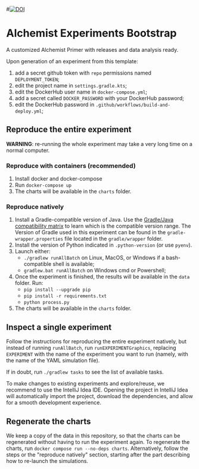 #[![DOI](https://zenodo.org/badge/DOI/10.5281/zenodo.11581945.svg)](https://doi.org/10.5281/zenodo.11581945)


# Alchemist Experiments Bootstrap

A customized Alchemist Primer with releases and data analysis ready.

Upon generation of an experiment from this template:
1. add a secret github token with `repo` permissions named `DEPLOYMENT_TOKEN`;
2. edit the project name in `settings.gradle.kts`;
3. edit the DockerHub user name in `docker-compose.yml`;
4. add a secret called `DOCKER_PASSWORD` with your DockerHub password;
5. edit the DockerHub password in `.github/workflows/build-and-deploy.yml`;

## Reproduce the entire experiment

**WARNING**: re-running the whole experiment may take a very long time on a normal computer.

### Reproduce with containers (recommended)

1. Install docker and docker-compose
2. Run `docker-compose up`
3. The charts will be available in the `charts` folder.

### Reproduce natively

1. Install a Gradle-compatible version of Java.
  Use the [Gradle/Java compatibility matrix](https://docs.gradle.org/current/userguide/compatibility.html)
  to learn which is the compatible version range.
  The Version of Gradle used in this experiment can be found in the `gradle-wrapper.properties` file
  located in the `gradle/wrapper` folder.
2. Install the version of Python indicated in `.python-version` (or use `pyenv`).
3. Launch either:
    - `./gradlew runAllBatch` on Linux, MacOS, or Windows if a bash-compatible shell is available;
    - `gradlew.bat runAllBatch` on Windows cmd or Powershell;
4. Once the experiment is finished, the results will be available in the `data` folder. Run:
    - `pip install --upgrade pip`
    - `pip install -r requirements.txt`
    - `python process.py`
5. The charts will be available in the `charts` folder.

## Inspect a single experiment

Follow the instructions for reproducing the entire experiment natively, but instead of running `runAllBatch`,
run `runEXPERIMENTGraphics`, replacing `EXPERIMENT` with the name of the experiment you want to run
(namely, with the name of the YAML simulation file).

If in doubt, run `./gradlew tasks` to see the list of available tasks.

To make changes to existing experiments and explore/reuse,
we recommend to use the IntelliJ Idea IDE.
Opening the project in IntelliJ Idea will automatically import the project, download the dependencies,
and allow for a smooth development experience.

## Regenerate the charts

We keep a copy of the data in this repository,
so that the charts can be regenerated without having to run the experiment again.
To regenerate the charts, run `docker compose run --no-deps charts`.
Alternatively, follow the steps or the "reproduce natively" section,
starting after the part describing how to re-launch the simulations.

